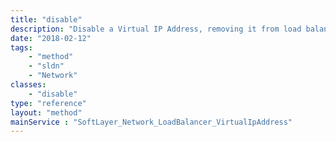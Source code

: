 ```yaml
---
title: "disable"
description: "Disable a Virtual IP Address, removing it from load balancer rotation and denying all connections to that IP address. "
date: "2018-02-12"
tags:
    - "method"
    - "sldn"
    - "Network"
classes:
    - "disable"
type: "reference"
layout: "method"
mainService : "SoftLayer_Network_LoadBalancer_VirtualIpAddress"
---
```


